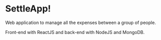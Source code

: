 # SettleApp!

Web application to manage all the expenses between a group of people.

Front-end with ReactJS and back-end with NodeJS and MongoDB.
